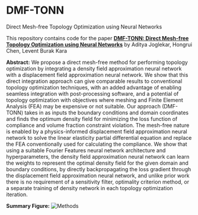 # DMF-TONN
Direct Mesh-free Topology Optimization using Neural Networks

This repository contains code for the paper [**DMF-TONN: Direct Mesh-free Topology Optimization using Neural Networks**](https://arxiv.org/abs/2305.04107) by Aditya Joglekar, Hongrui Chen, Levent Burak Kara

**Abstract:**
We propose a direct mesh-free method for performing topology optimization by integrating a density field approximation neural network with a displacement field approximation neural network. We show that this direct integration approach can give comparable results to conventional topology optimization techniques, with an added advantage of enabling seamless integration with post-processing software, and a potential of topology optimization with objectives where meshing and Finite Element Analysis (FEA) may be expensive or not suitable. Our approach (DMF-TONN) takes in as inputs the boundary conditions and domain coordinates and finds the optimum density field for minimizing the loss function of compliance and volume fraction constraint violation. The mesh-free nature is enabled by a physics-informed displacement field approximation neural network to solve the linear elasticity partial differential equation and replace the FEA conventionally used for calculating the compliance. We show that using a suitable Fourier Features neural network architecture and hyperparameters, the density field approximation neural network can learn the weights to represent the optimal density field for the given domain and boundary conditions, by directly backpropagating the loss gradient through the displacement field approximation neural network, and unlike prior work there is no requirement of a sensitivity filter, optimality criterion method, or a separate training of density network in each topology optimization iteration.

**Summary Figure:**
![Methods](https://github.com/AdityaJoglekar/DMF-TONN/assets/92458082/abdcf6f4-7b39-42e6-a4d9-cbb586039f09)
